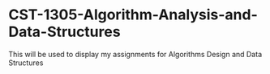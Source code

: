 # CST-1305-Algorithm-Analysis-and-Data-Structures
This will be used to display my assignments for Algorithms Design and Data Structures
